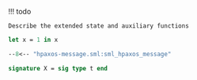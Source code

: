 
!!! todo

    Describe the extended state and auxiliary functions

```ocaml
let x = 1 in x
```

```sml
--8<-- "hpaxos-message.sml:sml_hpaxos_message"
```

```sml
signature X = sig type t end
```
